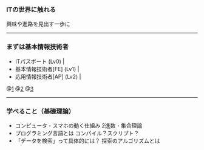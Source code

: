 ### ITの世界に触れる

興味や進路を見出す一歩に

---

### まずは基本情報技術者

- ITパスポート (Lv0) |
- 基本情報技術者[FE] (Lv1) |
- 応用情報技術者[AP] (Lv2) |

@[1](資格取得としての目標は基本情報技術者を目標にします。)
@[2](最終目標は「資格取得」ではありません。)
@[3](勉強を通して興味や進路を見出すことが目標です。)

---

### 学べること（基礎理論）

* コンピュータ・スマホの動く仕組み
2進数・集合理論
* プログラミング言語とは
コンパイル？スクリプト？
* 「データを検索」って具体的には？
探索のアルゴリズムとは
